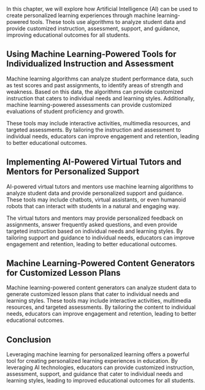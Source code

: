 
In this chapter, we will explore how Artificial Intelligence (AI) can be used to create personalized learning experiences through machine learning-powered tools. These tools use algorithms to analyze student data and provide customized instruction, assessment, support, and guidance, improving educational outcomes for all students.

Using Machine Learning-Powered Tools for Individualized Instruction and Assessment
----------------------------------------------------------------------------------

Machine learning algorithms can analyze student performance data, such as test scores and past assignments, to identify areas of strength and weakness. Based on this data, the algorithms can provide customized instruction that caters to individual needs and learning styles. Additionally, machine learning-powered assessments can provide customized evaluations of student proficiency and growth.

These tools may include interactive activities, multimedia resources, and targeted assessments. By tailoring the instruction and assessment to individual needs, educators can improve engagement and retention, leading to better educational outcomes.

Implementing AI-Powered Virtual Tutors and Mentors for Personalized Support
---------------------------------------------------------------------------

AI-powered virtual tutors and mentors use machine learning algorithms to analyze student data and provide personalized support and guidance. These tools may include chatbots, virtual assistants, or even humanoid robots that can interact with students in a natural and engaging way.

The virtual tutors and mentors may provide personalized feedback on assignments, answer frequently asked questions, and even provide targeted instruction based on individual needs and learning styles. By tailoring support and guidance to individual needs, educators can improve engagement and retention, leading to better educational outcomes.

Machine Learning-Powered Content Generators for Customized Lesson Plans
-----------------------------------------------------------------------

Machine learning-powered content generators can analyze student data to generate customized lesson plans that cater to individual needs and learning styles. These tools may include interactive activities, multimedia resources, and targeted assessments. By tailoring the content to individual needs, educators can improve engagement and retention, leading to better educational outcomes.

Conclusion
----------

Leveraging machine learning for personalized learning offers a powerful tool for creating personalized learning experiences in education. By leveraging AI technologies, educators can provide customized instruction, assessment, support, and guidance that cater to individual needs and learning styles, leading to improved educational outcomes for all students.
